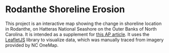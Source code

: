 # Rodanthe Shoreline Erosion
This project is an interactive map showing the change in shoreline location in Rodanthe, on Hatteras National Seashore on the Outer Banks of North Carolina.
It is intended as a supplement for [this AP article](https://apnews.com/article/environment-north-carolina-national-park-service-950b7804ae04d5798665429cc5afa226).
It uses the [LeafletJS](https://leafletjs.com/) library to visualize data, which was manually traced from imagery provided by NC OneMap.
